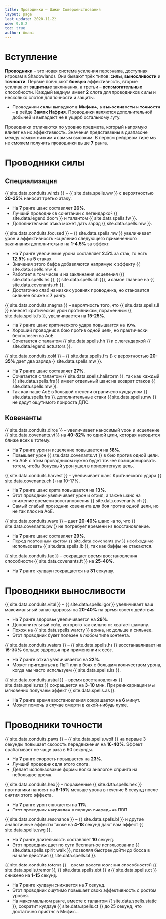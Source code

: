 ```yaml
---
title: Проводники – Шаман Совершенствования
layout: page
last_update: 2020-11-22
wow: 9.0.2
toc: true
author: Amani
---
```


# Вступление

**Проводники** – это новая система усиления персонажа, доступная игрокам в Shadowlands. Они бывают трёх типов: **силы**, **выносливости** и **точности**. Первые повышают **боевую** эффективность, вторые усиливают **защитные** заклинания, а третьи – **вспомогательные** способности. Каждый медиум имеет **2** слота для проводников силы и несколько  слотов для точности и защиты.

* Проводники  **силы** выпадают в **Мифик+**, а **выносливости** и **точности** – в рейде **Замок Нафрия**. Проводники являются дополнительной добычей и выпадают не в ущерб остальному луту.

Проводники отличаются по уровню предмета, который напрямую влияет на их эффективность. Значения представлены в диапазоне между самым низким и самым высоким. В первом рейдовом тире мы не сможем получить проводники выше **7** ранга.

# Проводники силы

## Специализация


{{ site.data.conduits.winds }} –  {{ site.data.spells.ww }} с вероятностью **20-35%** наносит третью атаку.

* На **7** ранге шанс составляет **26%**.  
* Лучший проводник в сочетании с легендаркой {{ site.data.legend.doom }} и талантом {{ site.data.spells.fw }}.
* Дополнительная атака может дать заряд {{ site.data.spells.mw }}.

{{ site.data.conduits.focused }} – {{ site.data.spells.mw }} увеличивает урон и эффективность исцеления следующего примененного заклинания дополнительно на **1-4.5%** за эффект.

* На **7** ранге увеличение урона составляет **2.5%** за стак, то есть **12.5%** на **5** стаках.  
* Значения этого баффа добавляются напрямую к эффекту {{ site.data.spells.mw }}.  
* Работает в том числе и на заклинания исцеления ({{ site.data.spells.hs }}, {{ site.data.spells.ch }}), и самое главное на {{ site.data.covenants.ch }}.
* Достаточно слаб на низких уровнях проводника, но становится сильнее ближе к **7** рангу.  

{{ site.data.conduits.magma }} – вероятность того, что {{ site.data.spells.ll }} нанесет критический урон противникам, пораженным {{ site.data.spells.fs }}, увеличивается на **15-25%**.

* На **7** ранге шанс критического удара повышается на **19%**.  
* Хороший проводник в бою против одной цели, но практически бесполезен на АоЕ.  
* Сочетается с талантом {{ site.data.spells.hh }} и с легендаркой {{ site.data.legend.actuators }}.

{{ site.data.conduits.cold }} – {{ site.data.spells.frs }} с вероятностью **20-35%** дает два заряда {{ site.data.spells.mw }}.

* На **7** ранге шанс составляет **27%**.  
* Сочетается с талантом {{ site.data.spells.hailstorm }}, так как каждый {{ site.data.spells.frs }} имеет отдельный шанс на возврат стаков {{ site.data.spells.mw }}.  
* Так как наше АоЕ в большой степени ограничено кулдауном {{ site.data.spells.frs }}, дополнительные стаки {{ site.data.spells.mw }} не дадут ощутимого прироста ДПС.

## Ковенанты

{{ site.data.conduits.dirge }} – увеличивает наносимый урон и исцеление {{ site.data.covenants.vt }} на **40-82%** по одной цели, которая находится ближе всех к тотему.

* На **7** ранге урон и исцеление повышается на **58%**.  
* Повышает урон {{ site.data.covenants.vt }} в бою против одной цели.  
* На АоЕ с этим проводником нужно будет точнее позиционировать тотем, чтобы бонусный урон ушел в приоритетную цель.  

{{ site.data.conduits.harvest }} – увеличивает шанс Критического удара {{ site.data.covenants.ch }} на 10-17%.

* На **7** ранге шанс крита повышается на **13%**.  
* Этот проводник увеличивает урон и отхил, а также шанс на снижение времени восстановления {{ site.data.covenants.ch }}.  
* Самый слабый проводник ковенанта для боя против одной цели, но не так плох на АоЕ.

{{ site.data.conduits.wave }} – дает **20-40%** шанс на то, что {{ site.data.covenants.pw }} не потребует времени на восстановление.

* На **7** ранге шанс составляет **29%**.  
* Перед повторным кастом {{ site.data.covenants.pw }} необходимо использовать {{ site.data.spells.lb }}, так как баффы не стакаются.  

{{ site.data.conduits.fae }} – сокращает время восстановления способности {{ site.data.covenants.ft }} на **25-40%**.  

* На **7** ранге кулдаун сокращается на  **31** секунду.  

# Проводники выносливости

{{ site.data.conduits.vital }} – {{ site.data.spells.igor }} увеличивает ваш максимальный запас здоровья на **20-40%** на время своего действия

* На **7** ранге здоровье увеличивается на **29%**.   
* Дополнительный сейв, которого так сильно не хватает шаману.  
* Похож на {{ site.data.spells.warcry }} воина, но дольше и сильнее.  
* Этот проводник будет полезен в любом типе контента.

{{ site.data.conduits.waters }} – {{ site.data.spells.hs }} восстанавливает на **15-30%** больше здоровья при применении к себе.

* На **7** ранге отхил увеличивается на **22%**. 
* Может пригодиться в ПвП или в боях с большим количеством урона, когда мы часто используем {{ site.data.spells.hs }}.  

{{ site.data.conduits.astral }} – время восстановления {{ site.data.spells.rez }} сокращается на **3-10** мин. При реинкарнации мы мгновенно получаем эффект {{ site.data.spells.as }}.

* На **7** ранге время восстановления сокращается на **6** минут.  
* Может помочь в случае смерти в какой-нибудь луже.  

# Проводники точности

{{ site.data.conduits.paws }} – {{ site.data.spells.wolf }} на первые 3 секунды повышает скорость передвижения на **10-40%**. Эффект срабатывает не чаще раза в 60 секунды.  

* На **7** ранге скорость повышается на **23%**.  
* Лучший проводник для этого слота.
* Делает использование формы волка аналогом спринта на небольшое время.  

{{ site.data.conduits.hex }} – пораженные {{ site.data.spells.hex }} противники наносят на **8-15%** меньше урона в течение 8 секунд после снятия этого эффекта.

* На **7** ранге урон снижается на **11%**.  
* Этот проводник направлен в первую очередь на ПВП.  

{{ site.data.conduits.resonance }} – {{ site.data.spells.bl }} и другие аналогичные эффекты также на **4-18** секунд дают вам эффект {{ site.data.spells.swg }}.

* На **7** ранге длительность составляет **10** секунд.
* Этот проводник дает по сути бесплатное использование {{ site.data.spells.spirit_walk }}, позволяя быстрее дойти до босса в начале действия {{ site.data.spells.bl }}.

{{ site.data.conduits.totems }} – время восстановления способностей {{ site.data.spells.tremor }}, {{ site.data.spells.ebt }} и {{ site.data.spells.ct }} снижено на **1-15** секунд.

* На **7** ранге кулдаун снижается на **7** секунд.  
* Этот проводник ощутимо повышает свою эффективность с ростом уровня.  
* На максимальном ранге, вместе с талантом {{ site.data.spells.static }}, сократит кулдаун {{ site.data.spells.ct }} до 25 секунд, что достаточно приятно в Мифик+.
